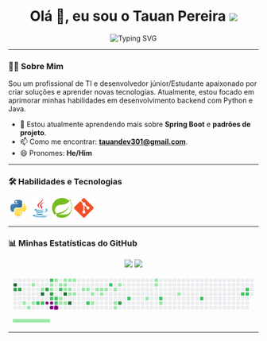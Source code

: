 
<h1 align="center">
  Olá 👋, eu sou o Tauan Pereira
  <img src="https://media.giphy.com/media/hvRJCLFzcasrR4ia7z/giphy.gif" width="30px"/>
</h1>

<div align="center">
  <img src="https://readme-typing-svg.herokuapp.com?font=Fira+Code&size=24&pause=1000&color=339AF0&width=435&lines=Auxiliar+de+TI;Desenvolvedor+aprendiz;Estudante+de+Python+%26+Java" alt="Typing SVG" />
</div>

---

### 👨‍💻 Sobre Mim

<p>
  Sou um profissional de TI e desenvolvedor júnior/Estudante apaixonado por criar soluções e aprender novas tecnologias. Atualmente, estou focado em aprimorar minhas habilidades em desenvolvimento backend com Python e Java.
</p>

- 🌱 Estou atualmente aprendendo mais sobre **Spring Boot** e **padrões de projeto**.
- 📫 Como me encontrar: **tauandev301@gmail.com**.
- 😄 Pronomes: **He/Him**

---

### 🛠️ Habilidades e Tecnologias

<p align="left">
  <a href="https://www.python.org" target="_blank" rel="noreferrer"><img src="https://raw.githubusercontent.com/devicons/devicon/master/icons/python/python-original.svg" alt="python" width="40" height="40"/></a>
  <a href="https://www.java.com" target="_blank" rel="noreferrer"><img src="https://raw.githubusercontent.com/devicons/devicon/master/icons/java/java-original.svg" alt="java" width="40" height="40"/></a>
  <a href="https://www.spring.io/" target="_blank" rel="noreferrer"><img src="https://raw.githubusercontent.com/devicons/devicon/master/icons/spring/spring-original.svg" alt="spring" width="40" height="40"/></a>
  <a href="https://git-scm.com/" target="_blank" rel="noreferrer"><img src="https://raw.githubusercontent.com/devicons/devicon/master/icons/git/git-original.svg" alt="git" width="40" height="40"/></a>
</p>

---

### 📊 Minhas Estatísticas do GitHub

<div align="center">
  <img height="180em" src="https://github-readme-stats.vercel.app/api?username=oTauan&show_icons=true&theme=dracula&include_all_commits=true&count_private=true"/>
  <img height="180em" src="https://github-readme-stats.vercel.app/api/top-langs/?username=oTauan&layout=compact&langs_count=7&theme=dracula"/>
  <svg viewBox="-16 -32 880 192" width="880" height="192" xmlns="http://www.w3.org/2000/svg"><desc>Generated with https://github.com/Platane/snk</desc><style>@keyframes c0{88.74%{fill:var(--c4)}88.76%,to{fill:var(--ce)}}@keyframes c1{88.41%{fill:var(--c3)}88.43%,to{fill:var(--ce)}}@keyframes c2{.63%{fill:var(--c1)}.65%,to{fill:var(--ce)}}@keyframes c3{88.09%{fill:var(--c3)}88.11%,to{fill:var(--ce)}}@keyframes c4{2.24%{fill:var(--c1)}2.26%,to{fill:var(--ce)}}@keyframes c5{2.56%{fill:var(--c1)}2.58%,to{fill:var(--ce)}}@keyframes c6{1.28%{fill:var(--c1)}1.3%,to{fill:var(--ce)}}@keyframes c7{1.6%{fill:var(--c1)}1.62%,to{fill:var(--ce)}}@keyframes c8{1.92%{fill:var(--c1)}1.94%,to{fill:var(--ce)}}@keyframes c9{2.88%{fill:var(--c1)}2.9%,to{fill:var(--ce)}}@keyframes ca{45.01%{fill:var(--c1)}45.03%,to{fill:var(--ce)}}@keyframes cb{3.21%{fill:var(--c1)}3.23%,to{fill:var(--ce)}}@keyframes cc{45.65%{fill:var(--c1)}45.67%,to{fill:var(--ce)}}@keyframes cd{43.08%{fill:var(--c1)}43.1%,to{fill:var(--ce)}}@keyframes ce{44.36%{fill:var(--c1)}44.38%,to{fill:var(--ce)}}@keyframes cf{3.85%{fill:var(--c1)}3.87%,to{fill:var(--ce)}}@keyframes cg{46.61%{fill:var(--c2)}46.63%,to{fill:var(--ce)}}@keyframes ch{42.11%{fill:var(--c1)}42.13%,to{fill:var(--ce)}}@keyframes ci{91.31%{fill:var(--c4)}91.33%,to{fill:var(--ce)}}@keyframes cj{4.17%{fill:var(--c1)}4.19%,to{fill:var(--ce)}}@keyframes ck{46.94%{fill:var(--c2)}46.96%,to{fill:var(--ce)}}@keyframes cl{86.16%{fill:var(--c3)}86.18%,to{fill:var(--ce)}}@keyframes cm{4.49%{fill:var(--c1)}4.51%,to{fill:var(--ce)}}@keyframes cn{51.76%{fill:var(--c2)}51.78%,to{fill:var(--ce)}}@keyframes co{8.99%{fill:var(--c1)}9.01%,to{fill:var(--ce)}}@keyframes cp{8.67%{fill:var(--c1)}8.69%,to{fill:var(--ce)}}@keyframes cq{85.52%{fill:var(--c3)}85.54%,to{fill:var(--ce)}}@keyframes cr{48.54%{fill:var(--c2)}48.56%,to{fill:var(--ce)}}@keyframes cs{40.5%{fill:var(--c1)}40.52%,to{fill:var(--ce)}}@keyframes ct{48.22%{fill:var(--c2)}48.24%,to{fill:var(--ce)}}@keyframes cu{47.9%{fill:var(--c2)}47.92%,to{fill:var(--ce)}}@keyframes cv{9.64%{fill:var(--c1)}9.66%,to{fill:var(--ce)}}@keyframes cw{50.47%{fill:var(--c2)}50.49%,to{fill:var(--ce)}}@keyframes cx{7.39%{fill:var(--c1)}7.41%,to{fill:var(--ce)}}@keyframes cy{6.42%{fill:var(--c1)}6.44%,to{fill:var(--ce)}}@keyframes cz{10.28%{fill:var(--c1)}10.3%,to{fill:var(--ce)}}@keyframes c10{9.96%{fill:var(--c1)}9.98%,to{fill:var(--ce)}}@keyframes c11{12.21%{fill:var(--c1)}12.23%,to{fill:var(--ce)}}@keyframes c12{92.92%{fill:var(--c4)}92.94%,to{fill:var(--ce)}}@keyframes c13{6.74%{fill:var(--c1)}6.76%,to{fill:var(--ce)}}@keyframes c14{10.6%{fill:var(--c1)}10.62%,to{fill:var(--ce)}}@keyframes c15{11.89%{fill:var(--c1)}11.91%,to{fill:var(--ce)}}@keyframes c16{13.49%{fill:var(--c1)}13.51%,to{fill:var(--ce)}}@keyframes c17{93.88%{fill:var(--c4)}93.9%,to{fill:var(--ce)}}@keyframes c18{10.92%{fill:var(--c1)}10.94%,to{fill:var(--ce)}}@keyframes c19{13.82%{fill:var(--c1)}13.84%,to{fill:var(--ce)}}@keyframes c1a{14.78%{fill:var(--c1)}14.8%,to{fill:var(--ce)}}@keyframes c1b{15.1%{fill:var(--c1)}15.12%,to{fill:var(--ce)}}@keyframes c1c{55.94%{fill:var(--c2)}55.96%,to{fill:var(--ce)}}@keyframes c1d{22.18%{fill:var(--c1)}22.2%,to{fill:var(--ce)}}@keyframes c1e{22.82%{fill:var(--c1)}22.84%,to{fill:var(--ce)}}@keyframes c1f{15.75%{fill:var(--c1)}15.77%,to{fill:var(--ce)}}@keyframes c1g{16.07%{fill:var(--c1)}16.09%,to{fill:var(--ce)}}@keyframes c1h{21.53%{fill:var(--c1)}21.55%,to{fill:var(--ce)}}@keyframes c1i{16.39%{fill:var(--c1)}16.41%,to{fill:var(--ce)}}@keyframes c1j{58.83%{fill:var(--c2)}58.85%,to{fill:var(--ce)}}@keyframes c1k{17.03%{fill:var(--c1)}17.05%,to{fill:var(--ce)}}@keyframes c1l{19.28%{fill:var(--c1)}19.3%,to{fill:var(--ce)}}@keyframes c1m{19.6%{fill:var(--c1)}19.62%,to{fill:var(--ce)}}@keyframes c1n{17.67%{fill:var(--c1)}17.69%,to{fill:var(--ce)}}@keyframes c1o{80.05%{fill:var(--c3)}80.07%,to{fill:var(--ce)}}@keyframes c1p{61.08%{fill:var(--c2)}61.1%,to{fill:var(--ce)}}@keyframes c1q{27.64%{fill:var(--c1)}27.66%,to{fill:var(--ce)}}@keyframes c1r{33.43%{fill:var(--c1)}33.45%,to{fill:var(--ce)}}@keyframes c1s{33.11%{fill:var(--c1)}33.13%,to{fill:var(--ce)}}@keyframes c1t{63.33%{fill:var(--c2)}63.35%,to{fill:var(--ce)}}@keyframes c1u{28.93%{fill:var(--c1)}28.95%,to{fill:var(--ce)}}@keyframes c1v{30.86%{fill:var(--c1)}30.88%,to{fill:var(--ce)}}@keyframes c1w{66.23%{fill:var(--c2)}66.25%,to{fill:var(--ce)}}@keyframes c1x{69.44%{fill:var(--c2)}69.46%,to{fill:var(--ce)}}@keyframes c1y{70.09%{fill:var(--c2)}70.11%,to{fill:var(--ce)}}@keyframes c1z{69.76%{fill:var(--c2)}69.78%,to{fill:var(--ce)}}@keyframes u0{.63%{transform:scale(0,1)}.65%,1.28%{transform:scale(.02,1)}1.3%,1.6%{transform:scale(.04,1)}1.62%,1.92%{transform:scale(.06,1)}1.94%,2.24%{transform:scale(.08,1)}2.26%,2.56%{transform:scale(.1,1)}2.58%,2.88%{transform:scale(.13,1)}2.9%,3.21%{transform:scale(.15,1)}3.23%,3.85%{transform:scale(.17,1)}3.87%,4.17%{transform:scale(.19,1)}4.19%,4.49%{transform:scale(.21,1)}4.51%,6.42%{transform:scale(.23,1)}6.44%,6.74%{transform:scale(.25,1)}6.76%,7.39%{transform:scale(.27,1)}7.41%,8.67%{transform:scale(.29,1)}8.69%,8.99%{transform:scale(.31,1)}9.01%,9.64%{transform:scale(.33,1)}9.66%,9.96%{transform:scale(.35,1)}10.28%,9.98%{transform:scale(.38,1)}10.3%,10.6%{transform:scale(.4,1)}10.62%,10.92%{transform:scale(.42,1)}10.94%,11.89%{transform:scale(.44,1)}11.91%,12.21%{transform:scale(.46,1)}12.23%,13.49%{transform:scale(.48,1)}13.51%,13.82%{transform:scale(.5,1)}13.84%,14.78%{transform:scale(.52,1)}14.8%,15.1%{transform:scale(.54,1)}15.12%,15.75%{transform:scale(.56,1)}15.77%,16.07%{transform:scale(.58,1)}16.09%,16.39%{transform:scale(.6,1)}16.41%,17.03%{transform:scale(.63,1)}17.05%,17.67%{transform:scale(.65,1)}17.69%,19.28%{transform:scale(.67,1)}19.3%,19.6%{transform:scale(.69,1)}19.62%,21.53%{transform:scale(.71,1)}21.55%,22.18%{transform:scale(.73,1)}22.2%,22.82%{transform:scale(.75,1)}22.84%,27.64%{transform:scale(.77,1)}27.66%,28.93%{transform:scale(.79,1)}28.95%,30.86%{transform:scale(.81,1)}30.88%,33.11%{transform:scale(.83,1)}33.13%,33.43%{transform:scale(.85,1)}33.45%,40.5%{transform:scale(.88,1)}40.52%,42.11%{transform:scale(.9,1)}42.13%,43.08%{transform:scale(.92,1)}43.1%,44.36%{transform:scale(.94,1)}44.38%,45.01%{transform:scale(.96,1)}45.03%,45.65%{transform:scale(.98,1)}45.67%,to{transform:scale(1,1)}}@keyframes u1{46.61%{transform:scale(0,1)}46.63%,46.94%{transform:scale(.07,1)}46.96%,47.9%{transform:scale(.13,1)}47.92%,48.22%{transform:scale(.2,1)}48.24%,48.54%{transform:scale(.27,1)}48.56%,50.47%{transform:scale(.33,1)}50.49%,51.76%{transform:scale(.4,1)}51.78%,55.94%{transform:scale(.47,1)}55.96%,58.83%{transform:scale(.53,1)}58.85%,61.08%{transform:scale(.6,1)}61.1%,63.33%{transform:scale(.67,1)}63.35%,66.23%{transform:scale(.73,1)}66.25%,69.44%{transform:scale(.8,1)}69.46%,69.76%{transform:scale(.87,1)}69.78%,70.09%{transform:scale(.93,1)}70.11%,to{transform:scale(1,1)}}@keyframes u2{80.05%{transform:scale(0,1)}80.07%,85.52%{transform:scale(.2,1)}85.54%,86.16%{transform:scale(.4,1)}86.18%,88.09%{transform:scale(.6,1)}88.11%,88.41%{transform:scale(.8,1)}88.43%,to{transform:scale(1,1)}}@keyframes u3{88.74%{transform:scale(0,1)}88.76%,91.31%{transform:scale(.25,1)}91.33%,92.92%{transform:scale(.5,1)}92.94%,93.88%{transform:scale(.75,1)}93.9%,to{transform:scale(1,1)}}@keyframes s0{0%,99.68%{transform:translate(0,-16px)}.32%{transform:translate(0,0)}.96%{transform:translate(32px,0)}1.93%{transform:translate(32px,48px)}2.25%{transform:translate(16px,48px)}2.57%{transform:translate(16px,64px)}4.5%{transform:translate(112px,64px)}4.82%{transform:translate(112px,80px)}48.87%,5.14%,95.18%{transform:translate(128px,80px)}5.47%{transform:translate(128px,96px)}6.11%{transform:translate(160px,96px)}49.52%,6.43%{transform:translate(160px,80px)}6.75%{transform:translate(176px,80px)}7.07%{transform:translate(176px,64px)}7.4%,84.57%{transform:translate(160px,64px)}7.72%,84.89%{transform:translate(160px,48px)}8.04%{transform:translate(144px,48px)}8.36%{transform:translate(144px,32px)}8.68%,85.85%{transform:translate(128px,32px)}52.09%,9%{transform:translate(128px,16px)}12.54%,9.97%{transform:translate(176px,16px)}10.29%{transform:translate(176px,0)}10.93%{transform:translate(208px,0)}11.25%{transform:translate(208px,16px)}11.58%,12.86%{transform:translate(192px,16px)}11.9%{transform:translate(192px,32px)}12.22%{transform:translate(176px,32px)}13.5%,93.25%{transform:translate(192px,48px)}14.47%{transform:translate(240px,48px)}14.79%{transform:translate(240px,32px)}17.36%,79.1%{transform:translate(368px,32px)}17.68%{transform:translate(368px,16px)}18.01%{transform:translate(352px,16px)}19.61%{transform:translate(352px,96px)}19.94%{transform:translate(336px,96px)}20.9%{transform:translate(336px,48px)}22.19%{transform:translate(272px,48px)}22.83%{transform:translate(272px,80px)}24.44%,80.39%{transform:translate(352px,80px)}24.76%,80.71%{transform:translate(352px,64px)}25.4%{transform:translate(384px,64px)}25.72%{transform:translate(384px,48px)}27.33%{transform:translate(464px,48px)}27.65%{transform:translate(464px,64px)}28.3%{transform:translate(496px,64px)}28.62%{transform:translate(496px,80px)}30.23%{transform:translate(576px,80px)}31.51%{transform:translate(576px,16px)}33.12%{transform:translate(496px,16px)}33.44%{transform:translate(496px,0)}40.51%{transform:translate(144px,0)}40.84%{transform:translate(144px,16px)}41.8%,90.68%{transform:translate(96px,16px)}42.12%{transform:translate(96px,32px)}42.44%{transform:translate(80px,32px)}42.77%{transform:translate(80px,16px)}43.09%{transform:translate(64px,16px)}44.37%{transform:translate(64px,80px)}45.02%{transform:translate(32px,80px)}45.34%{transform:translate(32px,96px)}46.3%{transform:translate(80px,96px)}46.62%{transform:translate(80px,80px)}47.91%{transform:translate(144px,80px)}48.23%{transform:translate(144px,64px)}48.55%,95.5%{transform:translate(128px,64px)}51.13%{transform:translate(160px,0)}51.77%{transform:translate(128px,0)}54.66%{transform:translate(256px,16px)}55.95%{transform:translate(256px,80px)}57.56%{transform:translate(336px,80px)}58.84%{transform:translate(336px,16px)}60.13%{transform:translate(400px,16px)}61.09%{transform:translate(400px,64px)}69.13%{transform:translate(800px,64px)}69.45%{transform:translate(800px,48px)}69.77%{transform:translate(816px,48px)}70.1%{transform:translate(816px,32px)}80.06%{transform:translate(368px,80px)}85.53%{transform:translate(128px,48px)}88.42%{transform:translate(0,32px)}88.75%{transform:translate(0,16px)}91.32%,96.46%{transform:translate(96px,48px)}93.89%{transform:translate(192px,80px)}96.14%{transform:translate(96px,64px)}97.11%{transform:translate(64px,48px)}98.07%{transform:translate(64px,0)}98.39%{transform:translate(48px,0)}98.71%{transform:translate(48px,-16px)}}@keyframes s1{0%,99.68%{transform:translate(16px,-16px)}.32%{transform:translate(0,-16px)}.64%{transform:translate(0,0)}1.29%{transform:translate(32px,0)}2.25%{transform:translate(32px,48px)}2.57%{transform:translate(16px,48px)}2.89%{transform:translate(16px,64px)}4.82%{transform:translate(112px,64px)}5.14%{transform:translate(112px,80px)}49.2%,5.47%,95.5%{transform:translate(128px,80px)}5.79%{transform:translate(128px,96px)}6.43%{transform:translate(160px,96px)}49.84%,6.75%{transform:translate(160px,80px)}7.07%{transform:translate(176px,80px)}7.4%{transform:translate(176px,64px)}7.72%,84.89%{transform:translate(160px,64px)}8.04%,85.21%{transform:translate(160px,48px)}8.36%{transform:translate(144px,48px)}8.68%{transform:translate(144px,32px)}86.17%,9%{transform:translate(128px,32px)}52.41%,9.32%{transform:translate(128px,16px)}10.29%,12.86%{transform:translate(176px,16px)}10.61%{transform:translate(176px,0)}11.25%{transform:translate(208px,0)}11.58%{transform:translate(208px,16px)}11.9%,13.18%{transform:translate(192px,16px)}12.22%{transform:translate(192px,32px)}12.54%{transform:translate(176px,32px)}13.83%,93.57%{transform:translate(192px,48px)}14.79%{transform:translate(240px,48px)}15.11%{transform:translate(240px,32px)}17.68%,79.42%{transform:translate(368px,32px)}18.01%{transform:translate(368px,16px)}18.33%{transform:translate(352px,16px)}19.94%{transform:translate(352px,96px)}20.26%{transform:translate(336px,96px)}21.22%{transform:translate(336px,48px)}22.51%{transform:translate(272px,48px)}23.15%{transform:translate(272px,80px)}24.76%,80.71%{transform:translate(352px,80px)}25.08%,81.03%{transform:translate(352px,64px)}25.72%{transform:translate(384px,64px)}26.05%{transform:translate(384px,48px)}27.65%{transform:translate(464px,48px)}27.97%{transform:translate(464px,64px)}28.62%{transform:translate(496px,64px)}28.94%{transform:translate(496px,80px)}30.55%{transform:translate(576px,80px)}31.83%{transform:translate(576px,16px)}33.44%{transform:translate(496px,16px)}33.76%{transform:translate(496px,0)}40.84%{transform:translate(144px,0)}41.16%{transform:translate(144px,16px)}42.12%,91%{transform:translate(96px,16px)}42.44%{transform:translate(96px,32px)}42.77%{transform:translate(80px,32px)}43.09%{transform:translate(80px,16px)}43.41%{transform:translate(64px,16px)}44.69%{transform:translate(64px,80px)}45.34%{transform:translate(32px,80px)}45.66%{transform:translate(32px,96px)}46.62%{transform:translate(80px,96px)}46.95%{transform:translate(80px,80px)}48.23%{transform:translate(144px,80px)}48.55%{transform:translate(144px,64px)}48.87%,95.82%{transform:translate(128px,64px)}51.45%{transform:translate(160px,0)}52.09%{transform:translate(128px,0)}54.98%{transform:translate(256px,16px)}56.27%{transform:translate(256px,80px)}57.88%{transform:translate(336px,80px)}59.16%{transform:translate(336px,16px)}60.45%{transform:translate(400px,16px)}61.41%{transform:translate(400px,64px)}69.45%{transform:translate(800px,64px)}69.77%{transform:translate(800px,48px)}70.1%{transform:translate(816px,48px)}70.42%{transform:translate(816px,32px)}80.39%{transform:translate(368px,80px)}85.85%{transform:translate(128px,48px)}88.75%{transform:translate(0,32px)}89.07%{transform:translate(0,16px)}91.64%,96.78%{transform:translate(96px,48px)}94.21%{transform:translate(192px,80px)}96.46%{transform:translate(96px,64px)}97.43%{transform:translate(64px,48px)}98.39%{transform:translate(64px,0)}98.71%{transform:translate(48px,0)}99.04%{transform:translate(48px,-16px)}}@keyframes s2{0%,99.68%{transform:translate(32px,-16px)}.64%{transform:translate(0,-16px)}.96%{transform:translate(0,0)}1.61%{transform:translate(32px,0)}2.57%{transform:translate(32px,48px)}2.89%{transform:translate(16px,48px)}3.22%{transform:translate(16px,64px)}5.14%{transform:translate(112px,64px)}5.47%{transform:translate(112px,80px)}49.52%,5.79%,95.82%{transform:translate(128px,80px)}6.11%{transform:translate(128px,96px)}6.75%{transform:translate(160px,96px)}50.16%,7.07%{transform:translate(160px,80px)}7.4%{transform:translate(176px,80px)}7.72%{transform:translate(176px,64px)}8.04%,85.21%{transform:translate(160px,64px)}8.36%,85.53%{transform:translate(160px,48px)}8.68%{transform:translate(144px,48px)}9%{transform:translate(144px,32px)}86.5%,9.32%{transform:translate(128px,32px)}52.73%,9.65%{transform:translate(128px,16px)}10.61%,13.18%{transform:translate(176px,16px)}10.93%{transform:translate(176px,0)}11.58%{transform:translate(208px,0)}11.9%{transform:translate(208px,16px)}12.22%,13.5%{transform:translate(192px,16px)}12.54%{transform:translate(192px,32px)}12.86%{transform:translate(176px,32px)}14.15%,93.89%{transform:translate(192px,48px)}15.11%{transform:translate(240px,48px)}15.43%{transform:translate(240px,32px)}18.01%,79.74%{transform:translate(368px,32px)}18.33%{transform:translate(368px,16px)}18.65%{transform:translate(352px,16px)}20.26%{transform:translate(352px,96px)}20.58%{transform:translate(336px,96px)}21.54%{transform:translate(336px,48px)}22.83%{transform:translate(272px,48px)}23.47%{transform:translate(272px,80px)}25.08%,81.03%{transform:translate(352px,80px)}25.4%,81.35%{transform:translate(352px,64px)}26.05%{transform:translate(384px,64px)}26.37%{transform:translate(384px,48px)}27.97%{transform:translate(464px,48px)}28.3%{transform:translate(464px,64px)}28.94%{transform:translate(496px,64px)}29.26%{transform:translate(496px,80px)}30.87%{transform:translate(576px,80px)}32.15%{transform:translate(576px,16px)}33.76%{transform:translate(496px,16px)}34.08%{transform:translate(496px,0)}41.16%{transform:translate(144px,0)}41.48%{transform:translate(144px,16px)}42.44%,91.32%{transform:translate(96px,16px)}42.77%{transform:translate(96px,32px)}43.09%{transform:translate(80px,32px)}43.41%{transform:translate(80px,16px)}43.73%{transform:translate(64px,16px)}45.02%{transform:translate(64px,80px)}45.66%{transform:translate(32px,80px)}45.98%{transform:translate(32px,96px)}46.95%{transform:translate(80px,96px)}47.27%{transform:translate(80px,80px)}48.55%{transform:translate(144px,80px)}48.87%{transform:translate(144px,64px)}49.2%,96.14%{transform:translate(128px,64px)}51.77%{transform:translate(160px,0)}52.41%{transform:translate(128px,0)}55.31%{transform:translate(256px,16px)}56.59%{transform:translate(256px,80px)}58.2%{transform:translate(336px,80px)}59.49%{transform:translate(336px,16px)}60.77%{transform:translate(400px,16px)}61.74%{transform:translate(400px,64px)}69.77%{transform:translate(800px,64px)}70.1%{transform:translate(800px,48px)}70.42%{transform:translate(816px,48px)}70.74%{transform:translate(816px,32px)}80.71%{transform:translate(368px,80px)}86.17%{transform:translate(128px,48px)}89.07%{transform:translate(0,32px)}89.39%{transform:translate(0,16px)}91.96%,97.11%{transform:translate(96px,48px)}94.53%{transform:translate(192px,80px)}96.78%{transform:translate(96px,64px)}97.75%{transform:translate(64px,48px)}98.71%{transform:translate(64px,0)}99.04%{transform:translate(48px,0)}99.36%{transform:translate(48px,-16px)}}@keyframes s3{0%,99.68%{transform:translate(48px,-16px)}.96%{transform:translate(0,-16px)}1.29%{transform:translate(0,0)}1.93%{transform:translate(32px,0)}2.89%{transform:translate(32px,48px)}3.22%{transform:translate(16px,48px)}3.54%{transform:translate(16px,64px)}5.47%{transform:translate(112px,64px)}5.79%{transform:translate(112px,80px)}49.84%,6.11%,96.14%{transform:translate(128px,80px)}6.43%{transform:translate(128px,96px)}7.07%{transform:translate(160px,96px)}50.48%,7.4%{transform:translate(160px,80px)}7.72%{transform:translate(176px,80px)}8.04%{transform:translate(176px,64px)}8.36%,85.53%{transform:translate(160px,64px)}8.68%,85.85%{transform:translate(160px,48px)}9%{transform:translate(144px,48px)}9.32%{transform:translate(144px,32px)}86.82%,9.65%{transform:translate(128px,32px)}53.05%,9.97%{transform:translate(128px,16px)}10.93%,13.5%{transform:translate(176px,16px)}11.25%{transform:translate(176px,0)}11.9%{transform:translate(208px,0)}12.22%{transform:translate(208px,16px)}12.54%,13.83%{transform:translate(192px,16px)}12.86%{transform:translate(192px,32px)}13.18%{transform:translate(176px,32px)}14.47%,94.21%{transform:translate(192px,48px)}15.43%{transform:translate(240px,48px)}15.76%{transform:translate(240px,32px)}18.33%,80.06%{transform:translate(368px,32px)}18.65%{transform:translate(368px,16px)}18.97%{transform:translate(352px,16px)}20.58%{transform:translate(352px,96px)}20.9%{transform:translate(336px,96px)}21.86%{transform:translate(336px,48px)}23.15%{transform:translate(272px,48px)}23.79%{transform:translate(272px,80px)}25.4%,81.35%{transform:translate(352px,80px)}25.72%,81.67%{transform:translate(352px,64px)}26.37%{transform:translate(384px,64px)}26.69%{transform:translate(384px,48px)}28.3%{transform:translate(464px,48px)}28.62%{transform:translate(464px,64px)}29.26%{transform:translate(496px,64px)}29.58%{transform:translate(496px,80px)}31.19%{transform:translate(576px,80px)}32.48%{transform:translate(576px,16px)}34.08%{transform:translate(496px,16px)}34.41%{transform:translate(496px,0)}41.48%{transform:translate(144px,0)}41.8%{transform:translate(144px,16px)}42.77%,91.64%{transform:translate(96px,16px)}43.09%{transform:translate(96px,32px)}43.41%{transform:translate(80px,32px)}43.73%{transform:translate(80px,16px)}44.05%{transform:translate(64px,16px)}45.34%{transform:translate(64px,80px)}45.98%{transform:translate(32px,80px)}46.3%{transform:translate(32px,96px)}47.27%{transform:translate(80px,96px)}47.59%{transform:translate(80px,80px)}48.87%{transform:translate(144px,80px)}49.2%{transform:translate(144px,64px)}49.52%,96.46%{transform:translate(128px,64px)}52.09%{transform:translate(160px,0)}52.73%{transform:translate(128px,0)}55.63%{transform:translate(256px,16px)}56.91%{transform:translate(256px,80px)}58.52%{transform:translate(336px,80px)}59.81%{transform:translate(336px,16px)}61.09%{transform:translate(400px,16px)}62.06%{transform:translate(400px,64px)}70.1%{transform:translate(800px,64px)}70.42%{transform:translate(800px,48px)}70.74%{transform:translate(816px,48px)}71.06%{transform:translate(816px,32px)}81.03%{transform:translate(368px,80px)}86.5%{transform:translate(128px,48px)}89.39%{transform:translate(0,32px)}89.71%{transform:translate(0,16px)}92.28%,97.43%{transform:translate(96px,48px)}94.86%{transform:translate(192px,80px)}97.11%{transform:translate(96px,64px)}98.07%{transform:translate(64px,48px)}99.04%{transform:translate(64px,0)}99.36%{transform:translate(48px,0)}}:root{--cb:#1b1f230a;--cs:purple;--ce:#ebedf0;--c0:#ebedf0;--c1:#9be9a8;--c2:#40c463;--c3:#30a14e;--c4:#216e39}@media (prefers-color-scheme:dark){:root{--cb:#1b1f230a;--cs:purple;--ce:#161b22;--c1:#01311f;--c2:#034525;--c3:#0f6d31;--c4:#00c647}}.c{shape-rendering:geometricPrecision;fill:var(--ce);stroke-width:1px;stroke:var(--cb);animation:none 31100ms linear infinite}.c.c0{fill:var(--c4);animation-name:c0}.c.c1{fill:var(--c3);animation-name:c1}.c.c2{fill:var(--c1);animation-name:c2}.c.c3{fill:var(--c3);animation-name:c3}.c.c4,.c.c5,.c.c6{fill:var(--c1);animation-name:c4}.c.c5,.c.c6{animation-name:c5}.c.c6{animation-name:c6}.c.c7,.c.c8,.c.c9{fill:var(--c1);animation-name:c7}.c.c8,.c.c9{animation-name:c8}.c.c9{animation-name:c9}.c.ca,.c.cb,.c.cc{fill:var(--c1);animation-name:ca}.c.cb,.c.cc{animation-name:cb}.c.cc{animation-name:cc}.c.cd,.c.ce,.c.cf{fill:var(--c1);animation-name:cd}.c.ce,.c.cf{animation-name:ce}.c.cf{animation-name:cf}.c.cg{fill:var(--c2);animation-name:cg}.c.ch{fill:var(--c1);animation-name:ch}.c.ci{fill:var(--c4);animation-name:ci}.c.cj{fill:var(--c1);animation-name:cj}.c.ck{fill:var(--c2);animation-name:ck}.c.cl{fill:var(--c3);animation-name:cl}.c.cm{fill:var(--c1);animation-name:cm}.c.cn{fill:var(--c2);animation-name:cn}.c.co,.c.cp{fill:var(--c1);animation-name:co}.c.cp{animation-name:cp}.c.cq{fill:var(--c3);animation-name:cq}.c.cr{fill:var(--c2);animation-name:cr}.c.cs{fill:var(--c1);animation-name:cs}.c.ct,.c.cu{fill:var(--c2);animation-name:ct}.c.cu{animation-name:cu}.c.cv{fill:var(--c1);animation-name:cv}.c.cw{fill:var(--c2);animation-name:cw}.c.cx,.c.cy{fill:var(--c1);animation-name:cx}.c.cy{animation-name:cy}.c.c10,.c.c11,.c.cz{fill:var(--c1);animation-name:cz}.c.c10,.c.c11{animation-name:c10}.c.c11{animation-name:c11}.c.c12{fill:var(--c4);animation-name:c12}.c.c13{fill:var(--c1);animation-name:c13}.c.c14,.c.c15,.c.c16{fill:var(--c1);animation-name:c14}.c.c15,.c.c16{animation-name:c15}.c.c16{animation-name:c16}.c.c17{fill:var(--c4);animation-name:c17}.c.c18{fill:var(--c1);animation-name:c18}.c.c19,.c.c1a,.c.c1b{fill:var(--c1);animation-name:c19}.c.c1a,.c.c1b{animation-name:c1a}.c.c1b{animation-name:c1b}.c.c1c{fill:var(--c2);animation-name:c1c}.c.c1d,.c.c1e,.c.c1f{fill:var(--c1);animation-name:c1d}.c.c1e,.c.c1f{animation-name:c1e}.c.c1f{animation-name:c1f}.c.c1g,.c.c1h,.c.c1i{fill:var(--c1);animation-name:c1g}.c.c1h,.c.c1i{animation-name:c1h}.c.c1i{animation-name:c1i}.c.c1j{fill:var(--c2);animation-name:c1j}.c.c1k{fill:var(--c1);animation-name:c1k}.c.c1l,.c.c1m,.c.c1n{fill:var(--c1);animation-name:c1l}.c.c1m,.c.c1n{animation-name:c1m}.c.c1n{animation-name:c1n}.c.c1o{fill:var(--c3);animation-name:c1o}.c.c1p{fill:var(--c2);animation-name:c1p}.c.c1q,.c.c1r,.c.c1s{fill:var(--c1);animation-name:c1q}.c.c1r,.c.c1s{animation-name:c1r}.c.c1s{animation-name:c1s}.c.c1t{fill:var(--c2);animation-name:c1t}.c.c1u,.c.c1v{fill:var(--c1);animation-name:c1u}.c.c1v{animation-name:c1v}.c.c1w{fill:var(--c2);animation-name:c1w}.c.c1x,.c.c1y,.c.c1z{fill:var(--c2);animation-name:c1x}.c.c1y,.c.c1z{animation-name:c1y}.c.c1z{animation-name:c1z}.s,.u{animation:none linear 31100ms infinite}.u,.u.u0{transform-origin:0 0}.u{transform:scale(0,1)}.u.u0{fill:var(--c1);animation-name:u0}.u.u1{fill:var(--c2);animation-name:u1;transform-origin:565.3px 0}.u.u2{fill:var(--c3);animation-name:u2;transform-origin:742px 0}.u.u3{fill:var(--c4);animation-name:u3;transform-origin:800.9px 0}.s{shape-rendering:geometricPrecision;fill:var(--cs)}.s.s0{transform:translate(0,-16px);animation-name:s0}.s.s1{transform:translate(16px,-16px);animation-name:s1}.s.s2{transform:translate(32px,-16px);animation-name:s2}.s.s3{transform:translate(48px,-16px);animation-name:s3}</style><rect class="c" x="2" y="2" rx="2" ry="2" width="12" height="12"/><rect class="c c0" x="2" y="18" rx="2" ry="2" width="12" height="12"/><rect class="c c1" x="2" y="34" rx="2" ry="2" width="12" height="12"/><rect class="c" x="2" y="50" rx="2" ry="2" width="12" height="12"/><rect class="c" x="2" y="66" rx="2" ry="2" width="12" height="12"/><rect class="c" x="2" y="82" rx="2" ry="2" width="12" height="12"/><rect class="c" x="2" y="98" rx="2" ry="2" width="12" height="12"/><rect class="c c2" x="18" y="2" rx="2" ry="2" width="12" height="12"/><rect class="c" x="18" y="18" rx="2" ry="2" width="12" height="12"/><rect class="c c3" x="18" y="34" rx="2" ry="2" width="12" height="12"/><rect class="c c4" x="18" y="50" rx="2" ry="2" width="12" height="12"/><rect class="c c5" x="18" y="66" rx="2" ry="2" width="12" height="12"/><rect class="c" x="18" y="82" rx="2" ry="2" width="12" height="12"/><rect class="c" x="18" y="98" rx="2" ry="2" width="12" height="12"/><rect class="c" x="34" y="2" rx="2" ry="2" width="12" height="12"/><rect class="c c6" x="34" y="18" rx="2" ry="2" width="12" height="12"/><rect class="c c7" x="34" y="34" rx="2" ry="2" width="12" height="12"/><rect class="c c8" x="34" y="50" rx="2" ry="2" width="12" height="12"/><rect class="c c9" x="34" y="66" rx="2" ry="2" width="12" height="12"/><rect class="c ca" x="34" y="82" rx="2" ry="2" width="12" height="12"/><rect class="c" x="34" y="98" rx="2" ry="2" width="12" height="12"/><rect class="c" x="50" y="2" rx="2" ry="2" width="12" height="12"/><rect class="c" x="50" y="18" rx="2" ry="2" width="12" height="12"/><rect class="c" x="50" y="34" rx="2" ry="2" width="12" height="12"/><rect class="c" x="50" y="50" rx="2" ry="2" width="12" height="12"/><rect class="c cb" x="50" y="66" rx="2" ry="2" width="12" height="12"/><rect class="c" x="50" y="82" rx="2" ry="2" width="12" height="12"/><rect class="c cc" x="50" y="98" rx="2" ry="2" width="12" height="12"/><rect class="c" x="66" y="2" rx="2" ry="2" width="12" height="12"/><rect class="c cd" x="66" y="18" rx="2" ry="2" width="12" height="12"/><rect class="c" x="66" y="34" rx="2" ry="2" width="12" height="12"/><rect class="c" x="66" y="50" rx="2" ry="2" width="12" height="12"/><rect class="c" x="66" y="66" rx="2" ry="2" width="12" height="12"/><rect class="c ce" x="66" y="82" rx="2" ry="2" width="12" height="12"/><rect class="c" x="66" y="98" rx="2" ry="2" width="12" height="12"/><rect class="c" x="82" y="2" rx="2" ry="2" width="12" height="12"/><rect class="c" x="82" y="18" rx="2" ry="2" width="12" height="12"/><rect class="c" x="82" y="34" rx="2" ry="2" width="12" height="12"/><rect class="c" x="82" y="50" rx="2" ry="2" width="12" height="12"/><rect class="c cf" x="82" y="66" rx="2" ry="2" width="12" height="12"/><rect class="c cg" x="82" y="82" rx="2" ry="2" width="12" height="12"/><rect class="c" x="82" y="98" rx="2" ry="2" width="12" height="12"/><rect class="c" x="98" y="2" rx="2" ry="2" width="12" height="12"/><rect class="c" x="98" y="18" rx="2" ry="2" width="12" height="12"/><rect class="c ch" x="98" y="34" rx="2" ry="2" width="12" height="12"/><rect class="c ci" x="98" y="50" rx="2" ry="2" width="12" height="12"/><rect class="c cj" x="98" y="66" rx="2" ry="2" width="12" height="12"/><rect class="c ck" x="98" y="82" rx="2" ry="2" width="12" height="12"/><rect class="c" x="98" y="98" rx="2" ry="2" width="12" height="12"/><rect class="c" x="114" y="2" rx="2" ry="2" width="12" height="12"/><rect class="c" x="114" y="18" rx="2" ry="2" width="12" height="12"/><rect class="c cl" x="114" y="34" rx="2" ry="2" width="12" height="12"/><rect class="c" x="114" y="50" rx="2" ry="2" width="12" height="12"/><rect class="c cm" x="114" y="66" rx="2" ry="2" width="12" height="12"/><rect class="c" x="114" y="82" rx="2" ry="2" width="12" height="12"/><rect class="c" x="114" y="98" rx="2" ry="2" width="12" height="12"/><rect class="c cn" x="130" y="2" rx="2" ry="2" width="12" height="12"/><rect class="c co" x="130" y="18" rx="2" ry="2" width="12" height="12"/><rect class="c cp" x="130" y="34" rx="2" ry="2" width="12" height="12"/><rect class="c cq" x="130" y="50" rx="2" ry="2" width="12" height="12"/><rect class="c cr" x="130" y="66" rx="2" ry="2" width="12" height="12"/><rect class="c" x="130" y="82" rx="2" ry="2" width="12" height="12"/><rect class="c" x="130" y="98" rx="2" ry="2" width="12" height="12"/><rect class="c cs" x="146" y="2" rx="2" ry="2" width="12" height="12"/><rect class="c" x="146" y="18" rx="2" ry="2" width="12" height="12"/><rect class="c" x="146" y="34" rx="2" ry="2" width="12" height="12"/><rect class="c" x="146" y="50" rx="2" ry="2" width="12" height="12"/><rect class="c ct" x="146" y="66" rx="2" ry="2" width="12" height="12"/><rect class="c cu" x="146" y="82" rx="2" ry="2" width="12" height="12"/><rect class="c" x="146" y="98" rx="2" ry="2" width="12" height="12"/><rect class="c" x="162" y="2" rx="2" ry="2" width="12" height="12"/><rect class="c cv" x="162" y="18" rx="2" ry="2" width="12" height="12"/><rect class="c cw" x="162" y="34" rx="2" ry="2" width="12" height="12"/><rect class="c" x="162" y="50" rx="2" ry="2" width="12" height="12"/><rect class="c cx" x="162" y="66" rx="2" ry="2" width="12" height="12"/><rect class="c cy" x="162" y="82" rx="2" ry="2" width="12" height="12"/><rect class="c" x="162" y="98" rx="2" ry="2" width="12" height="12"/><rect class="c cz" x="178" y="2" rx="2" ry="2" width="12" height="12"/><rect class="c c10" x="178" y="18" rx="2" ry="2" width="12" height="12"/><rect class="c c11" x="178" y="34" rx="2" ry="2" width="12" height="12"/><rect class="c c12" x="178" y="50" rx="2" ry="2" width="12" height="12"/><rect class="c" x="178" y="66" rx="2" ry="2" width="12" height="12"/><rect class="c c13" x="178" y="82" rx="2" ry="2" width="12" height="12"/><rect class="c" x="178" y="98" rx="2" ry="2" width="12" height="12"/><rect class="c c14" x="194" y="2" rx="2" ry="2" width="12" height="12"/><rect class="c" x="194" y="18" rx="2" ry="2" width="12" height="12"/><rect class="c c15" x="194" y="34" rx="2" ry="2" width="12" height="12"/><rect class="c c16" x="194" y="50" rx="2" ry="2" width="12" height="12"/><rect class="c" x="194" y="66" rx="2" ry="2" width="12" height="12"/><rect class="c c17" x="194" y="82" rx="2" ry="2" width="12" height="12"/><rect class="c" x="194" y="98" rx="2" ry="2" width="12" height="12"/><rect class="c c18" x="210" y="2" rx="2" ry="2" width="12" height="12"/><rect class="c" x="210" y="18" rx="2" ry="2" width="12" height="12"/><rect class="c" x="210" y="34" rx="2" ry="2" width="12" height="12"/><rect class="c c19" x="210" y="50" rx="2" ry="2" width="12" height="12"/><rect class="c" x="210" y="66" rx="2" ry="2" width="12" height="12"/><rect class="c" x="210" y="82" rx="2" ry="2" width="12" height="12"/><rect class="c" x="210" y="98" rx="2" ry="2" width="12" height="12"/><rect class="c" x="226" y="2" rx="2" ry="2" width="12" height="12"/><rect class="c" x="226" y="18" rx="2" ry="2" width="12" height="12"/><rect class="c" x="226" y="34" rx="2" ry="2" width="12" height="12"/><rect class="c" x="226" y="50" rx="2" ry="2" width="12" height="12"/><rect class="c" x="226" y="66" rx="2" ry="2" width="12" height="12"/><rect class="c" x="226" y="82" rx="2" ry="2" width="12" height="12"/><rect class="c" x="226" y="98" rx="2" ry="2" width="12" height="12"/><rect class="c" x="242" y="2" rx="2" ry="2" width="12" height="12"/><rect class="c" x="242" y="18" rx="2" ry="2" width="12" height="12"/><rect class="c c1a" x="242" y="34" rx="2" ry="2" width="12" height="12"/><rect class="c" x="242" y="50" rx="2" ry="2" width="12" height="12"/><rect class="c" x="242" y="66" rx="2" ry="2" width="12" height="12"/><rect class="c" x="242" y="82" rx="2" ry="2" width="12" height="12"/><rect class="c" x="242" y="98" rx="2" ry="2" width="12" height="12"/><rect class="c" x="258" y="2" rx="2" ry="2" width="12" height="12"/><rect class="c" x="258" y="18" rx="2" ry="2" width="12" height="12"/><rect class="c c1b" x="258" y="34" rx="2" ry="2" width="12" height="12"/><rect class="c" x="258" y="50" rx="2" ry="2" width="12" height="12"/><rect class="c" x="258" y="66" rx="2" ry="2" width="12" height="12"/><rect class="c c1c" x="258" y="82" rx="2" ry="2" width="12" height="12"/><rect class="c" x="258" y="98" rx="2" ry="2" width="12" height="12"/><rect class="c" x="274" y="2" rx="2" ry="2" width="12" height="12"/><rect class="c" x="274" y="18" rx="2" ry="2" width="12" height="12"/><rect class="c" x="274" y="34" rx="2" ry="2" width="12" height="12"/><rect class="c c1d" x="274" y="50" rx="2" ry="2" width="12" height="12"/><rect class="c" x="274" y="66" rx="2" ry="2" width="12" height="12"/><rect class="c c1e" x="274" y="82" rx="2" ry="2" width="12" height="12"/><rect class="c" x="274" y="98" rx="2" ry="2" width="12" height="12"/><rect class="c" x="290" y="2" rx="2" ry="2" width="12" height="12"/><rect class="c" x="290" y="18" rx="2" ry="2" width="12" height="12"/><rect class="c c1f" x="290" y="34" rx="2" ry="2" width="12" height="12"/><rect class="c" x="290" y="50" rx="2" ry="2" width="12" height="12"/><rect class="c" x="290" y="66" rx="2" ry="2" width="12" height="12"/><rect class="c" x="290" y="82" rx="2" ry="2" width="12" height="12"/><rect class="c" x="290" y="98" rx="2" ry="2" width="12" height="12"/><rect class="c" x="306" y="2" rx="2" ry="2" width="12" height="12"/><rect class="c" x="306" y="18" rx="2" ry="2" width="12" height="12"/><rect class="c c1g" x="306" y="34" rx="2" ry="2" width="12" height="12"/><rect class="c c1h" x="306" y="50" rx="2" ry="2" width="12" height="12"/><rect class="c" x="306" y="66" rx="2" ry="2" width="12" height="12"/><rect class="c" x="306" y="82" rx="2" ry="2" width="12" height="12"/><rect class="c" x="306" y="98" rx="2" ry="2" width="12" height="12"/><rect class="c" x="322" y="2" rx="2" ry="2" width="12" height="12"/><rect class="c" x="322" y="18" rx="2" ry="2" width="12" height="12"/><rect class="c c1i" x="322" y="34" rx="2" ry="2" width="12" height="12"/><rect class="c" x="322" y="50" rx="2" ry="2" width="12" height="12"/><rect class="c" x="322" y="66" rx="2" ry="2" width="12" height="12"/><rect class="c" x="322" y="82" rx="2" ry="2" width="12" height="12"/><rect class="c" x="322" y="98" rx="2" ry="2" width="12" height="12"/><rect class="c" x="338" y="2" rx="2" ry="2" width="12" height="12"/><rect class="c c1j" x="338" y="18" rx="2" ry="2" width="12" height="12"/><rect class="c" x="338" y="34" rx="2" ry="2" width="12" height="12"/><rect class="c" x="338" y="50" rx="2" ry="2" width="12" height="12"/><rect class="c" x="338" y="66" rx="2" ry="2" width="12" height="12"/><rect class="c" x="338" y="82" rx="2" ry="2" width="12" height="12"/><rect class="c" x="338" y="98" rx="2" ry="2" width="12" height="12"/><rect class="c" x="354" y="2" rx="2" ry="2" width="12" height="12"/><rect class="c" x="354" y="18" rx="2" ry="2" width="12" height="12"/><rect class="c c1k" x="354" y="34" rx="2" ry="2" width="12" height="12"/><rect class="c" x="354" y="50" rx="2" ry="2" width="12" height="12"/><rect class="c" x="354" y="66" rx="2" ry="2" width="12" height="12"/><rect class="c c1l" x="354" y="82" rx="2" ry="2" width="12" height="12"/><rect class="c c1m" x="354" y="98" rx="2" ry="2" width="12" height="12"/><rect class="c" x="370" y="2" rx="2" ry="2" width="12" height="12"/><rect class="c c1n" x="370" y="18" rx="2" ry="2" width="12" height="12"/><rect class="c" x="370" y="34" rx="2" ry="2" width="12" height="12"/><rect class="c" x="370" y="50" rx="2" ry="2" width="12" height="12"/><rect class="c" x="370" y="66" rx="2" ry="2" width="12" height="12"/><rect class="c c1o" x="370" y="82" rx="2" ry="2" width="12" height="12"/><rect class="c" x="370" y="98" rx="2" ry="2" width="12" height="12"/><rect class="c" x="386" y="2" rx="2" ry="2" width="12" height="12"/><rect class="c" x="386" y="18" rx="2" ry="2" width="12" height="12"/><rect class="c" x="386" y="34" rx="2" ry="2" width="12" height="12"/><rect class="c" x="386" y="50" rx="2" ry="2" width="12" height="12"/><rect class="c" x="386" y="66" rx="2" ry="2" width="12" height="12"/><rect class="c" x="386" y="82" rx="2" ry="2" width="12" height="12"/><rect class="c" x="386" y="98" rx="2" ry="2" width="12" height="12"/><rect class="c" x="402" y="2" rx="2" ry="2" width="12" height="12"/><rect class="c" x="402" y="18" rx="2" ry="2" width="12" height="12"/><rect class="c" x="402" y="34" rx="2" ry="2" width="12" height="12"/><rect class="c" x="402" y="50" rx="2" ry="2" width="12" height="12"/><rect class="c c1p" x="402" y="66" rx="2" ry="2" width="12" height="12"/><rect class="c" x="402" y="82" rx="2" ry="2" width="12" height="12"/><rect class="c" x="402" y="98" rx="2" ry="2" width="12" height="12"/><rect class="c" x="418" y="2" rx="2" ry="2" width="12" height="12"/><rect class="c" x="418" y="18" rx="2" ry="2" width="12" height="12"/><rect class="c" x="418" y="34" rx="2" ry="2" width="12" height="12"/><rect class="c" x="418" y="50" rx="2" ry="2" width="12" height="12"/><rect class="c" x="418" y="66" rx="2" ry="2" width="12" height="12"/><rect class="c" x="418" y="82" rx="2" ry="2" width="12" height="12"/><rect class="c" x="418" y="98" rx="2" ry="2" width="12" height="12"/><rect class="c" x="434" y="2" rx="2" ry="2" width="12" height="12"/><rect class="c" x="434" y="18" rx="2" ry="2" width="12" height="12"/><rect class="c" x="434" y="34" rx="2" ry="2" width="12" height="12"/><rect class="c" x="434" y="50" rx="2" ry="2" width="12" height="12"/><rect class="c" x="434" y="66" rx="2" ry="2" width="12" height="12"/><rect class="c" x="434" y="82" rx="2" ry="2" width="12" height="12"/><rect class="c" x="434" y="98" rx="2" ry="2" width="12" height="12"/><rect class="c" x="450" y="2" rx="2" ry="2" width="12" height="12"/><rect class="c" x="450" y="18" rx="2" ry="2" width="12" height="12"/><rect class="c" x="450" y="34" rx="2" ry="2" width="12" height="12"/><rect class="c" x="450" y="50" rx="2" ry="2" width="12" height="12"/><rect class="c" x="450" y="66" rx="2" ry="2" width="12" height="12"/><rect class="c" x="450" y="82" rx="2" ry="2" width="12" height="12"/><rect class="c" x="450" y="98" rx="2" ry="2" width="12" height="12"/><rect class="c" x="466" y="2" rx="2" ry="2" width="12" height="12"/><rect class="c" x="466" y="18" rx="2" ry="2" width="12" height="12"/><rect class="c" x="466" y="34" rx="2" ry="2" width="12" height="12"/><rect class="c" x="466" y="50" rx="2" ry="2" width="12" height="12"/><rect class="c c1q" x="466" y="66" rx="2" ry="2" width="12" height="12"/><rect class="c" x="466" y="82" rx="2" ry="2" width="12" height="12"/><rect class="c" x="466" y="98" rx="2" ry="2" width="12" height="12"/><rect class="c" x="482" y="2" rx="2" ry="2" width="12" height="12"/><rect class="c" x="482" y="18" rx="2" ry="2" width="12" height="12"/><rect class="c" x="482" y="34" rx="2" ry="2" width="12" height="12"/><rect class="c" x="482" y="50" rx="2" ry="2" width="12" height="12"/><rect class="c" x="482" y="66" rx="2" ry="2" width="12" height="12"/><rect class="c" x="482" y="82" rx="2" ry="2" width="12" height="12"/><rect class="c" x="482" y="98" rx="2" ry="2" width="12" height="12"/><rect class="c c1r" x="498" y="2" rx="2" ry="2" width="12" height="12"/><rect class="c c1s" x="498" y="18" rx="2" ry="2" width="12" height="12"/><rect class="c" x="498" y="34" rx="2" ry="2" width="12" height="12"/><rect class="c" x="498" y="50" rx="2" ry="2" width="12" height="12"/><rect class="c" x="498" y="66" rx="2" ry="2" width="12" height="12"/><rect class="c" x="498" y="82" rx="2" ry="2" width="12" height="12"/><rect class="c" x="498" y="98" rx="2" ry="2" width="12" height="12"/><rect class="c" x="514" y="2" rx="2" ry="2" width="12" height="12"/><rect class="c" x="514" y="18" rx="2" ry="2" width="12" height="12"/><rect class="c" x="514" y="34" rx="2" ry="2" width="12" height="12"/><rect class="c" x="514" y="50" rx="2" ry="2" width="12" height="12"/><rect class="c c1t" x="514" y="66" rx="2" ry="2" width="12" height="12"/><rect class="c c1u" x="514" y="82" rx="2" ry="2" width="12" height="12"/><rect class="c" x="514" y="98" rx="2" ry="2" width="12" height="12"/><rect class="c" x="530" y="2" rx="2" ry="2" width="12" height="12"/><rect class="c" x="530" y="18" rx="2" ry="2" width="12" height="12"/><rect class="c" x="530" y="34" rx="2" ry="2" width="12" height="12"/><rect class="c" x="530" y="50" rx="2" ry="2" width="12" height="12"/><rect class="c" x="530" y="66" rx="2" ry="2" width="12" height="12"/><rect class="c" x="530" y="82" rx="2" ry="2" width="12" height="12"/><rect class="c" x="530" y="98" rx="2" ry="2" width="12" height="12"/><rect class="c" x="546" y="2" rx="2" ry="2" width="12" height="12"/><rect class="c" x="546" y="18" rx="2" ry="2" width="12" height="12"/><rect class="c" x="546" y="34" rx="2" ry="2" width="12" height="12"/><rect class="c" x="546" y="50" rx="2" ry="2" width="12" height="12"/><rect class="c" x="546" y="66" rx="2" ry="2" width="12" height="12"/><rect class="c" x="546" y="82" rx="2" ry="2" width="12" height="12"/><rect class="c" x="546" y="98" rx="2" ry="2" width="12" height="12"/><rect class="c" x="562" y="2" rx="2" ry="2" width="12" height="12"/><rect class="c" x="562" y="18" rx="2" ry="2" width="12" height="12"/><rect class="c" x="562" y="34" rx="2" ry="2" width="12" height="12"/><rect class="c" x="562" y="50" rx="2" ry="2" width="12" height="12"/><rect class="c" x="562" y="66" rx="2" ry="2" width="12" height="12"/><rect class="c" x="562" y="82" rx="2" ry="2" width="12" height="12"/><rect class="c" x="562" y="98" rx="2" ry="2" width="12" height="12"/><rect class="c" x="578" y="2" rx="2" ry="2" width="12" height="12"/><rect class="c" x="578" y="18" rx="2" ry="2" width="12" height="12"/><rect class="c" x="578" y="34" rx="2" ry="2" width="12" height="12"/><rect class="c c1v" x="578" y="50" rx="2" ry="2" width="12" height="12"/><rect class="c" x="578" y="66" rx="2" ry="2" width="12" height="12"/><rect class="c" x="578" y="82" rx="2" ry="2" width="12" height="12"/><rect class="c" x="578" y="98" rx="2" ry="2" width="12" height="12"/><rect class="c" x="594" y="2" rx="2" ry="2" width="12" height="12"/><rect class="c" x="594" y="18" rx="2" ry="2" width="12" height="12"/><rect class="c" x="594" y="34" rx="2" ry="2" width="12" height="12"/><rect class="c" x="594" y="50" rx="2" ry="2" width="12" height="12"/><rect class="c" x="594" y="66" rx="2" ry="2" width="12" height="12"/><rect class="c" x="594" y="82" rx="2" ry="2" width="12" height="12"/><rect class="c" x="594" y="98" rx="2" ry="2" width="12" height="12"/><rect class="c" x="610" y="2" rx="2" ry="2" width="12" height="12"/><rect class="c" x="610" y="18" rx="2" ry="2" width="12" height="12"/><rect class="c" x="610" y="34" rx="2" ry="2" width="12" height="12"/><rect class="c" x="610" y="50" rx="2" ry="2" width="12" height="12"/><rect class="c" x="610" y="66" rx="2" ry="2" width="12" height="12"/><rect class="c" x="610" y="82" rx="2" ry="2" width="12" height="12"/><rect class="c" x="610" y="98" rx="2" ry="2" width="12" height="12"/><rect class="c" x="626" y="2" rx="2" ry="2" width="12" height="12"/><rect class="c" x="626" y="18" rx="2" ry="2" width="12" height="12"/><rect class="c" x="626" y="34" rx="2" ry="2" width="12" height="12"/><rect class="c" x="626" y="50" rx="2" ry="2" width="12" height="12"/><rect class="c" x="626" y="66" rx="2" ry="2" width="12" height="12"/><rect class="c" x="626" y="82" rx="2" ry="2" width="12" height="12"/><rect class="c" x="626" y="98" rx="2" ry="2" width="12" height="12"/><rect class="c" x="642" y="2" rx="2" ry="2" width="12" height="12"/><rect class="c" x="642" y="18" rx="2" ry="2" width="12" height="12"/><rect class="c" x="642" y="34" rx="2" ry="2" width="12" height="12"/><rect class="c" x="642" y="50" rx="2" ry="2" width="12" height="12"/><rect class="c" x="642" y="66" rx="2" ry="2" width="12" height="12"/><rect class="c" x="642" y="82" rx="2" ry="2" width="12" height="12"/><rect class="c" x="642" y="98" rx="2" ry="2" width="12" height="12"/><rect class="c" x="658" y="2" rx="2" ry="2" width="12" height="12"/><rect class="c" x="658" y="18" rx="2" ry="2" width="12" height="12"/><rect class="c" x="658" y="34" rx="2" ry="2" width="12" height="12"/><rect class="c" x="658" y="50" rx="2" ry="2" width="12" height="12"/><rect class="c c1w" x="658" y="66" rx="2" ry="2" width="12" height="12"/><rect class="c" x="658" y="82" rx="2" ry="2" width="12" height="12"/><rect class="c" x="658" y="98" rx="2" ry="2" width="12" height="12"/><rect class="c" x="674" y="2" rx="2" ry="2" width="12" height="12"/><rect class="c" x="674" y="18" rx="2" ry="2" width="12" height="12"/><rect class="c" x="674" y="34" rx="2" ry="2" width="12" height="12"/><rect class="c" x="674" y="50" rx="2" ry="2" width="12" height="12"/><rect class="c" x="674" y="66" rx="2" ry="2" width="12" height="12"/><rect class="c" x="674" y="82" rx="2" ry="2" width="12" height="12"/><rect class="c" x="674" y="98" rx="2" ry="2" width="12" height="12"/><rect class="c" x="690" y="2" rx="2" ry="2" width="12" height="12"/><rect class="c" x="690" y="18" rx="2" ry="2" width="12" height="12"/><rect class="c" x="690" y="34" rx="2" ry="2" width="12" height="12"/><rect class="c" x="690" y="50" rx="2" ry="2" width="12" height="12"/><rect class="c" x="690" y="66" rx="2" ry="2" width="12" height="12"/><rect class="c" x="690" y="82" rx="2" ry="2" width="12" height="12"/><rect class="c" x="690" y="98" rx="2" ry="2" width="12" height="12"/><rect class="c" x="706" y="2" rx="2" ry="2" width="12" height="12"/><rect class="c" x="706" y="18" rx="2" ry="2" width="12" height="12"/><rect class="c" x="706" y="34" rx="2" ry="2" width="12" height="12"/><rect class="c" x="706" y="50" rx="2" ry="2" width="12" height="12"/><rect class="c" x="706" y="66" rx="2" ry="2" width="12" height="12"/><rect class="c" x="706" y="82" rx="2" ry="2" width="12" height="12"/><rect class="c" x="706" y="98" rx="2" ry="2" width="12" height="12"/><rect class="c" x="722" y="2" rx="2" ry="2" width="12" height="12"/><rect class="c" x="722" y="18" rx="2" ry="2" width="12" height="12"/><rect class="c" x="722" y="34" rx="2" ry="2" width="12" height="12"/><rect class="c" x="722" y="50" rx="2" ry="2" width="12" height="12"/><rect class="c" x="722" y="66" rx="2" ry="2" width="12" height="12"/><rect class="c" x="722" y="82" rx="2" ry="2" width="12" height="12"/><rect class="c" x="722" y="98" rx="2" ry="2" width="12" height="12"/><rect class="c" x="738" y="2" rx="2" ry="2" width="12" height="12"/><rect class="c" x="738" y="18" rx="2" ry="2" width="12" height="12"/><rect class="c" x="738" y="34" rx="2" ry="2" width="12" height="12"/><rect class="c" x="738" y="50" rx="2" ry="2" width="12" height="12"/><rect class="c" x="738" y="66" rx="2" ry="2" width="12" height="12"/><rect class="c" x="738" y="82" rx="2" ry="2" width="12" height="12"/><rect class="c" x="738" y="98" rx="2" ry="2" width="12" height="12"/><rect class="c" x="754" y="2" rx="2" ry="2" width="12" height="12"/><rect class="c" x="754" y="18" rx="2" ry="2" width="12" height="12"/><rect class="c" x="754" y="34" rx="2" ry="2" width="12" height="12"/><rect class="c" x="754" y="50" rx="2" ry="2" width="12" height="12"/><rect class="c" x="754" y="66" rx="2" ry="2" width="12" height="12"/><rect class="c" x="754" y="82" rx="2" ry="2" width="12" height="12"/><rect class="c" x="754" y="98" rx="2" ry="2" width="12" height="12"/><rect class="c" x="770" y="2" rx="2" ry="2" width="12" height="12"/><rect class="c" x="770" y="18" rx="2" ry="2" width="12" height="12"/><rect class="c" x="770" y="34" rx="2" ry="2" width="12" height="12"/><rect class="c" x="770" y="50" rx="2" ry="2" width="12" height="12"/><rect class="c" x="770" y="66" rx="2" ry="2" width="12" height="12"/><rect class="c" x="770" y="82" rx="2" ry="2" width="12" height="12"/><rect class="c" x="770" y="98" rx="2" ry="2" width="12" height="12"/><rect class="c" x="786" y="2" rx="2" ry="2" width="12" height="12"/><rect class="c" x="786" y="18" rx="2" ry="2" width="12" height="12"/><rect class="c" x="786" y="34" rx="2" ry="2" width="12" height="12"/><rect class="c" x="786" y="50" rx="2" ry="2" width="12" height="12"/><rect class="c" x="786" y="66" rx="2" ry="2" width="12" height="12"/><rect class="c" x="786" y="82" rx="2" ry="2" width="12" height="12"/><rect class="c" x="786" y="98" rx="2" ry="2" width="12" height="12"/><rect class="c" x="802" y="2" rx="2" ry="2" width="12" height="12"/><rect class="c" x="802" y="18" rx="2" ry="2" width="12" height="12"/><rect class="c" x="802" y="34" rx="2" ry="2" width="12" height="12"/><rect class="c c1x" x="802" y="50" rx="2" ry="2" width="12" height="12"/><rect class="c" x="802" y="66" rx="2" ry="2" width="12" height="12"/><rect class="c" x="802" y="82" rx="2" ry="2" width="12" height="12"/><rect class="c" x="802" y="98" rx="2" ry="2" width="12" height="12"/><rect class="c" x="818" y="2" rx="2" ry="2" width="12" height="12"/><rect class="c" x="818" y="18" rx="2" ry="2" width="12" height="12"/><rect class="c c1y" x="818" y="34" rx="2" ry="2" width="12" height="12"/><rect class="c c1z" x="818" y="50" rx="2" ry="2" width="12" height="12"/><rect class="c" x="818" y="66" rx="2" ry="2" width="12" height="12"/><rect class="c" x="818" y="82" rx="2" ry="2" width="12" height="12"/><rect class="c" x="818" y="98" rx="2" ry="2" width="12" height="12"/><rect class="c" x="834" y="2" rx="2" ry="2" width="12" height="12"/><rect class="c" x="834" y="18" rx="2" ry="2" width="12" height="12"/><rect class="c" x="834" y="34" rx="2" ry="2" width="12" height="12"/><rect class="c" x="834" y="50" rx="2" ry="2" width="12" height="12"/><rect class="u u0" height="12" width="565.9" x="0.0" y="144"/><rect class="u u1" height="12" width="177.3" x="565.3" y="144"/><rect class="u u2" height="12" width="59.5" x="742.0" y="144"/><rect class="u u3" height="12" width="47.7" x="800.9" y="144"/><rect class="s s0" x="0.8" y="0.8" width="14.4" height="14.4" rx="4.5" ry="4.5"/><rect class="s s1" x="1.8" y="1.8" width="12.3" height="12.3" rx="4.1" ry="4.1"/><rect class="s s2" x="2.6" y="2.6" width="10.8" height="10.8" rx="3.6" ry="3.6"/><rect class="s s3" x="3.0" y="3.0" width="9.9" height="9.9" rx="3.3" ry="3.3"/></svg>
</div>

---
